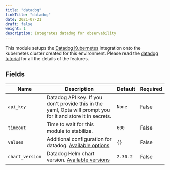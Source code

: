 ```yaml
---
title: "datadog"
linkTitle: "datadog"
date: 2021-07-21
draft: false
weight: 1
description: Integrates datadog for observability
---
```


This module setups the [Datadog Kubernetes](https://docs.datadoghq.com/agent/kubernetes/?tab=helm) integration onto
the kubernetes cluster created for this environment. Please read the [datadog tutorial](features/observability/datadog) for all the
details of the features.

## Fields


| Name      | Description | Default | Required |
| ----------- | ----------- | ------- | -------- |
| `api_key` | Datadog API key. If you don't provide this in the yaml, Opta will prompt you for it and store it in secrets. | `None` | False |
| `timeout` | Time to wait for this module to stabilize. | `600` | False |
| `values` | Additional configuration for datadog. [Available options](https://github.com/DataDog/helm-charts/blob/master/charts/datadog/README.md#values) | `{}` | False |
| `chart_version` | Datadog Helm chart version. [Available versions](https://github.com/DataDog/helm-charts/releases) | `2.30.2` | False |